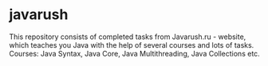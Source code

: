 # javarush
This repository consists of completed tasks from Javarush.ru - website, which teaches you Java with the help of several courses and lots of tasks.
Courses: Java Syntax, Java Core, Java Multithreading, Java Collections etc.
